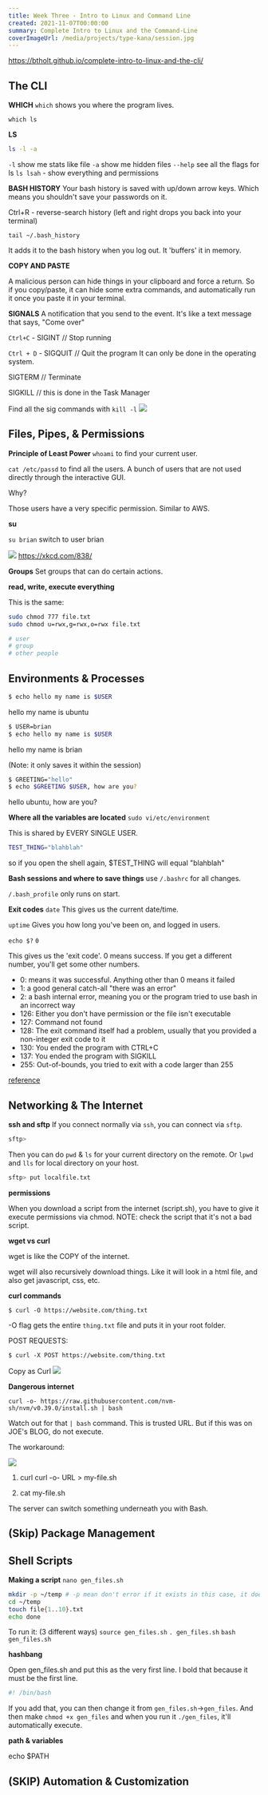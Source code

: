 ```yaml
---
title: Week Three - Intro to Linux and Command Line
created: 2021-11-07T00:00:00
summary: Complete Intro to Linux and the Command-Line
coverImageUrl: /media/projects/type-kana/session.jpg
---
```


<script context="module">
  import { load } from "./_load"
  export { load }
</script>

https://btholt.github.io/complete-intro-to-linux-and-the-cli/

## The CLI


**WHICH**
`which` shows you where the program lives.

`which ls` 

**LS**

```bash
ls -l -a
```

`-l` show me stats like file
`-a` show me hidden files
`--help` see all the flags for ls
`ls lsah` - show everything and permissions

**BASH HISTORY**
Your bash history is saved with up/down arrow keys. Which means you shouldn't save your passwords on it. 

Ctrl+R - reverse-search history
(left and right drops you back into your terminal)

`tail ~/.bash_history`

It adds it to the bash history when you log out. 
It 'buffers' it in memory. 

**COPY AND PASTE**

A malicious person can hide things in your clipboard and force a return.
So if you copy/paste, it can hide some extra commands, and automatically run it once you paste it in your terminal.

**SIGNALS**
A notification that you send to the event.
It's like a text message that says, "Come over"

`Ctrl+C` - SIGINT // Stop running

`Ctrl + D` - SIGQUIT  // Quit the program
It can only be done in the operating system.

SIGTERM  // Terminate

SIGKILL // this is done in the Task Manager

Find all the sig commands with `kill -l`
![](https://i.imgur.com/lKYFfSl.png)


## Files, Pipes, & Permissions

**Principle of Least Power**
`whoami` to find your current user.

`cat /etc/passd` to find all the users. 
A bunch of users that are not used directly through the interactive GUI.

Why?

Those users have a very specific permission. 
Similar to AWS. 

**su**

`su brian` switch to user brian

![](https://imgs.xkcd.com/comics/incident.png)
https://xkcd.com/838/

**Groups**
Set groups that can do certain actions. 

**read, write, execute everything**

This is the same:
```bash
sudo chmod 777 file.txt
sudo chmod u=rwx,g=rwx,o=rwx file.txt

# user 
# group
# other people
```

## Environments & Processes

```bash
$ echo hello my name is $USER
```

hello my name is ubuntu


```bash
$ USER=brian
$ echo hello my name is $USER
```
hello my name is brian

(Note: it only saves it within the session)


```bash
$ GREETING="hello"
$ echo $GREETING $USER, how are you?
```
hello ubuntu, how are you?

**Where all the variables are located**
`sudo vi/etc/environment`

This is shared by EVERY SINGLE USER.

```bash
TEST_THING="blahblah"
```

so if you open the shell again, $TEST_THING will equal "blahblah"

**Bash sessions and where to save things**
use `/.bashrc` for all changes.

`/.bash_profile` only runs on start. 


**Exit codes**
`date`
This gives us the current date/time.

`uptime`
Gives you how long you've been on, and logged in users.


`echo $?`
`0`

This gives us the 'exit code'. 0 means success.
If you get a different number, you'll get some other numbers. 

* 0: means it was successful. Anything other than 0 means it failed
* 1: a good general catch-all "there was an error"
* 2: a bash internal error, meaning you or the program tried to use bash in an incorrect way
* 126: Either you don't have permission or the file isn't executable
* 127: Command not found
* 128: The exit command itself had a problem, usually that you provided a non-integer exit code to it
* 130: You ended the program with CTRL+C
* 137: You ended the program with SIGKILL
* 255: Out-of-bounds, you tried to exit with a code larger than 255

[reference](https://btholt.github.io/complete-intro-to-linux-and-the-cli/process-operators)

## Networking & The Internet

**ssh and sftp**
If you connect normally via `ssh`, you can connect via `sftp`.

```bash
sftp>
```

Then you can do `pwd` & `ls` for your current directory on the remote.
Or `lpwd` and `lls` for local directory on your host.


```bash
sftp> put localfile.txt
```

**permissions**

When you download a script from the internet (script.sh), 
you have to give it execute permissions via chmod.
NOTE: check the script that it's not a bad script.

**wget vs curl**

wget is like the COPY of the internet.

wget will also recursively download things. Like it will look in a html file, and also get javascript, css, etc.

**curl commands**

```
$ curl -O https://website.com/thing.txt 
```
-O flag gets the entire `thing.txt` file and puts it in your root folder.


POST REQUESTS:
```
$ curl -X POST https://website.com/thing.txt 
```

Copy as Curl
![](https://i.imgur.com/QcPrZoy.png)

**Dangerous internet**

```
curl -o- https://raw.githubusercontent.com/nvm-sh/nvm/v0.39.0/install.sh | bash
```

Watch out for that `| bash` command.
This is trusted URL. But if this was on JOE's BLOG, do not execute.

The workaround:

![](https://i.imgur.com/8M2lFqP.png)
1. curl curl -o- URL > my-file.sh

2. cat my-file.sh

The server can switch something underneath you with Bash.


## (Skip) Package Management

## Shell Scripts


**Making a script**
`nano gen_files.sh`


```bash
mkdir -p ~/temp # -p mean don't error if it exists in this case, it does other things too
cd ~/temp
touch file{1..10}.txt
echo done
```

To run it: (3 different ways)
`source gen_files.sh`
`. gen_files.sh`
`bash gen_files.sh`

**hashbang**

Open gen_files.sh and put this as the very first line. I bold that because it must be the first line.
```bash
#! /bin/bash
```
If you add that, you can then change it from `gen_files.sh`->`gen_files`. And then make `chmod +x gen_files` 
and when you run it `./gen_files`, it'll automatically execute.

**path & variables**

echo $PATH


## (SKIP) Automation & Customization

